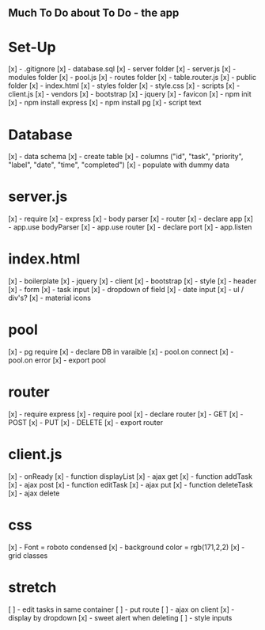 ## Much To Do about To Do - the app ##


# Set-Up #

[x] - .gitignore
[x] - database.sql
[x] - server folder
    [x] - server.js
    [x] - modules folder
        [x] - pool.js
    [x] - routes folder
        [x] - table.router.js
    [x] - public folder
        [x] - index.html
        [x] - styles folder
            [x] - style.css
        [x] - scripts
            [x] - client.js
        [x] - vendors
            [x] - bootstrap
            [x] - jquery
        [x] - favicon
[x] - npm init
[x] - npm install express
[x] - npm install pg
[x] - script text


# Database #

[x] - data schema
[x] - create table
    [x] - columns ("id", "task", "priority", "label", "date", "time", "completed")
[x] - populate with dummy data

# server.js #

[x] - require 
    [x] - express
    [x] - body parser
    [x] - router
[x] - declare app
[x] - app.use bodyParser
[x] - app.use router
[x] - declare port
[x] - app.listen

# index.html #

[x] - boilerplate
[x] - jquery
[x] - client
[x] - bootstrap
[x] - style
[x] - header
[x] - form
    [x] - task input
    [x] - dropdown of field
    [x] - date input
[x] - ul / div's?
[x] - material icons

# pool #

[x] - pg require 
[x] - declare DB in varaible
[x] - pool.on connect
[x] - pool.on error
[x] - export pool

# router #

[x] - require express
[x] - require pool
[x] - declare router
[x] - GET
[x] - POST
[x] - PUT
[x] - DELETE
[x] - export router

# client.js #

[x] - onReady
[x] - function displayList
    [x] - ajax get
[x] - function addTask
    [x] - ajax post
[x] - function editTask
    [x] - ajax put
[x] - function deleteTask
    [x] - ajax delete

# css #

[x] - Font = roboto condensed
[x] - background color = rgb(171,2,2)
[x] - grid classes

# stretch #
[ ] - edit tasks in same container
    [ ] - put route
    [ ] - ajax on client
[x] - display by dropdown
[x] - sweet alert when deleting
[ ] - style inputs